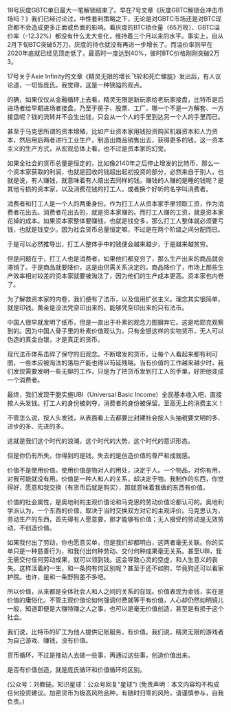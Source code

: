 
18号灰度GBTC单日最大一笔解锁结束了。早在7号文章《灰度GBTC解锁会冲击市场吗？》我们已经讨论过，中性套利策略之下，无论是对GBTC市场还是对BTC现货都不会造成更多正面或负面的影响。看灰度的BTC锁仓量（65万枚）、GBTC溢价率（-12.32%）都没有什么太大变化，维持着三个月以来的水平。事实上，自从2月下旬BTC突破5万刀，灰度的持仓就没有再进一步增长了。而溢价率则早在2020年底就已经见顶走低了，最高时一度达到40%，彼时BTC价格刚刚突破2万3。

17号关于Axie Infinity的文章《精灵无限的增长飞轮和死亡螺旋》发出后，有人议论道，一切皆庞氏。我觉得，这是一种狭隘的观点。

的确，如果仅仅从金融循环上去看，精灵无限是新玩家给老玩家接盘，比特币是后进场者给早期进场者接盘，乃至于房子、股票、工厂，哪一个不是一方解套、一方接盘呢？钱的流转并不会生出钱，只会从一个人的手里到达另一个人的手里而已。

甚至于马克思所谓的资本增殖，比如产业资本家用钱投资购买机器资本和人力资本，然后用后两者进行工业生产，制造出商品销售出去，获得更多的钱，这一资本主义的生产方式，从宏观总体上看，也不过是资本家的幻觉。

如果全社会的货币总量是恒定的，比如像2140年之后停止增发的比特币，那么一个资本家获取的利润，也就是回收的钱超出起初投资的部分，必然来自于别人，也就是说，有人赚钱，就意味着有人赔出去同样的钱。赚钱的人赚的是睡的钱呢？是其他亏损的资本家，以及消费花钱的打工人，或者换个好听的名字叫消费者。

消费者和打工人是一个人的两重身份。作为打工人从资本家手里领取工资，作为消费者花出去。消费者花出去的，就是资本家赚的。而打工人赚的工资，就是资本家花掉的成本。如果资本家整体要赚钱，也就是钱变多，那么打工人整体就必须要亏钱，也就是钱变少。因为社会货币总量恒定嘛，不过是在两个阶级之间分配而已。

于是可以必然推导出，打工人整体手中的钱便会越来越少，于是越来越贫穷。

但是问题在于，打工人也是消费者，如果他们都变穷了，那么生产出来的商品就会滞销了。于是商品就要降价，这是由供需关系决定的。商品降价了，市场上那些生产效率相对较差的资本家就要被淘汰了，因为他们的生产成本更高。资本家也内卷了。

为了解救资本家的内卷，我们便有了法币，以及信用扩张主义。理念其实很简单，就是印钱。黄金是没法凭空印出来的。能够凭空印出来的只有法币。

中国人很早就发明了纸币，但是一直出于朴素的观念力图摒弃它。这是哈耶克观察到的。因为中国人骨子里的朴素价值观认为，只有金银这样的实物货币，无人可以伪造的真金白银，才是真正的货币。

现代法币体系击碎了保守的旧观念。不断增发的货币，让每个人看起来都有利可图，一些本应被淘汰的落后产能也得以苟延残喘。当有价值的工作越来越少时，我们发现需要发明一些无聊的工作，只是为了把货币发到打工人的手里，好把他变成一个消费者。

最终，我们发现干脆实施UBI（Universal Basic Income）全民基本收入吧，直接按人头发钱。打工人的身份被剥夺，消费者的身份被保留。至高无上的消费主义！

不管怎么说，按人头发钱，从表面看上去都要比封建社会按人头抽税要文明的多、进步的多、先进的多。

这就是我们这个时代的浪潮，这个时代的大势，这个时代的意识形态。

但是你仍有所失。你得到的是钱，失去的是创造价值的尊严和成就感。

价值不是使用价值。使用价值是物对人的用处，决定于人。一个物品，对你有用，对我可能就没有用。价值是一种人和人的关系，却决定于物。我制作的东西，你觉得好，愿意和我交换（有货币后就是购买），那就意味着我做的东西有价值。

价值的社会属性，是奥地利的主观价值论和马克思的劳动价值论都认可的。奥地利学派认为，一个东西的价值，取决于当时交换双方对它的主观评价。马克思认为，劳动生产的东西，首先得有人愿意要，那才能够有价值；无人接受的劳动是无效劳动，不创造价值。

如果我付出了劳动，你也愿意买单，但是我们却都明白，这两者毫无关联。你的买单只是一种慈善行为，和我付出何种劳动、交付何种成果毫无关系。甚至UBI，我无需交付任何劳动成果，就可以领到钱。这会导致心灵的空虚，和人生意义的丧失。这样活着的一生，和一条狗有何区别呢？甚至于还不如狗，毕竟狗还可以看家护院。也许，是和一条野狗差不多吧。

所以价值，从来都是全体社会人和人之间的关系的显现。价值表现为金钱，实在是价值的庸俗化。不管主观价值论如何强调付费就等于有价值，人心却仍然如明镜儿一般，知道即便是大赚特赚之人之事，也可以是毫无价值创造，甚至是有损于这个社会。

我们说，比特币的矿工为他人提供记账服务，有价值。我们说，精灵无限的游戏者为自己游戏、赚钱，没有价值。

货币循环，不过是推动人去做一些事，再通过这些事，创造价值出来。

是否有价值创造，就是庞氏循环和价值循环的区别。

(公众号：刘教链。知识星球：公众号回复“星球”)
(免责声明：本文内容均不构成任何投资建议。加密货币为极高风险品种，有随时归零的风险，请谨慎参与，自我负责。)